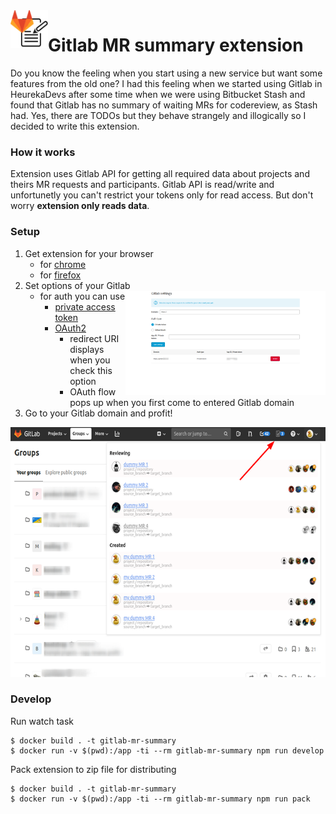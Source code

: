 <img align="left" width="60" height="60" src="images/readme/icon.png">

# Gitlab MR summary extension

Do you know the feeling when you start using a new service but want some features from the old one? I had this feeling when we started using Gitlab in HeurekaDevs after some time when we were using Bitbucket Stash and found that Gitlab has no summary of waiting MRs for codereview, as Stash had. Yes, there are TODOs but they behave strangely and illogically so I decided to write this extension.

### How it works
Extension uses Gitlab API for getting all required data about projects and theirs MR requests and participants. Gitlab API is read/write and unfortunetly you can't restrict your tokens only for read access. But don't worry **extension only reads data**.

### Setup
1. Get extension for your browser
    - for [chrome](https://chrome.google.com/webstore/detail/gitlab-mr-summary/gekiikmjljplpkcmheahicdcbblkafki)
    - for [firefox](https://addons.mozilla.org/en-US/firefox/addon/gitlab-mr-summary/)
2. Set options of your Gitlab
    <img align="right" width="320" height="167" src="images/readme/settings.png">
    - for auth you can use 
        - [private access token](https://docs.gitlab.com/ee/user/profile/personal_access_tokens.html)
        - [OAuth2](https://docs.gitlab.com/ee/integration/oauth_provider.html)
            - redirect URI displays when you check this option
            - OAuth flow pops up when you first come to entered Gitlab domain
3. Go to your Gitlab domain and profit!
<p align="center">
  <img width="640" height="400" src="images/readme/preview.png">
</p>



### Develop
Run watch task 
```shell script
$ docker build . -t gitlab-mr-summary
$ docker run -v $(pwd):/app -ti --rm gitlab-mr-summary npm run develop
```
Pack extension to zip file for distributing
```shell script
$ docker build . -t gitlab-mr-summary
$ docker run -v $(pwd):/app -ti --rm gitlab-mr-summary npm run pack
```
